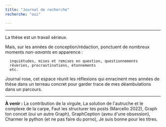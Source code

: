 ```yaml
---
title: "Journal de recherche"
recherche: "oui"

---
```


----------

La thèse est un travail sérieux. 

Mais, sur les années de conception/rédaction, ponctuent de nombreux moments *non-savants* en apparence :

      inquiétudes, mises et remises en question, questionnements
      rêveries, procrastinations, étonnements
      etc. 

Journal rose, cet espace réunit les réflexions qui enracinent mes années de thèse dans un terreau concret pour garder trace de mes déambulations dans un parcours. 

----------

**À venir :** La contribution de la virgule, La solution de l'autruche et le complexe de la carpe, Faut les structurer tes posts (Marcello 2022), Graph ton concet (oui un autre Graph), GraphCeption (aveu d'une obsession), Charmer le python (et ne pas faire du porno), Je suis bonne pour les titres. 